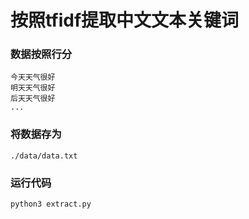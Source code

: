 # 按照tfidf提取中文文本关键词

### 数据按照行分

```
今天天气很好
明天天气很好
后天天气很好
...
```

###  将数据存为

```
./data/data.txt
```

### 运行代码

```bash
python3 extract.py
```

